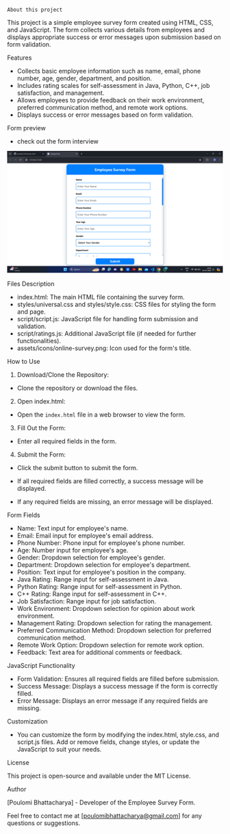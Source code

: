 `About this project`

This project is a simple employee survey form created using HTML, CSS, and JavaScript. The form collects various details from employees and displays appropriate success or error messages upon submission based on form validation.


Features

- Collects basic employee information such as name, email, phone number, age, gender, department, and position.
- Includes rating scales for self-assessment in Java, Python, C++, job satisfaction, and management.
- Allows employees to provide feedback on their work environment, preferred communication method, and remote work options.
- Displays success or error messages based on form validation.


Form preview

- check out the form interview

![](/assets/images/formpreview.png)

Files Description

- index.html: The main HTML file containing the survey form.
- styles/universal.css and styles/style.css: CSS files for styling the form and page.
- script/script.js: JavaScript file for handling form submission and validation.
- script/ratings.js: Additional JavaScript file (if needed for further functionalities).
- assets/icons/online-survey.png: Icon used for the form's title.


How to Use

1. Download/Clone the Repository:

- Clone the repository or download the files.

2. Open index.html:

- Open the `index.html` file in a web browser to view the form.

3. Fill Out the Form:

- Enter all required fields in the form.

4. Submit the Form:

- Click the submit button to submit the form.

- If all required fields are filled correctly, a success message will be displayed.

- If any required fields are missing, an error message will be displayed.

Form Fields

- Name: Text input for employee's name.
- Email: Email input for employee's email address.
- Phone Number: Phone input for employee's phone number.
- Age: Number input for employee's age.
- Gender: Dropdown selection for employee's gender.
- Department: Dropdown selection for employee's department.
- Position: Text input for employee's position in the company.
- Java Rating: Range input for self-assessment in Java.
- Python Rating: Range input for self-assessment in Python.
- C++ Rating: Range input for self-assessment in C++.
- Job Satisfaction: Range input for job satisfaction.
- Work Environment: Dropdown selection for opinion about work environment.
- Management Rating: Dropdown selection for rating the management.
- Preferred Communication Method: Dropdown selection for preferred communication method.
- Remote Work Option: Dropdown selection for remote work option.
- Feedback: Text area for additional comments or feedback.


JavaScript Functionality

- Form Validation: Ensures all required fields are filled before submission.
- Success Message: Displays a success message if the form is correctly filled.
- Error Message: Displays an error message if any required fields are missing.


Customization

- You can customize the form by modifying the index.html, style.css, and script.js files. Add or remove fields, change styles, or update the JavaScript to suit your needs.

License

This project is open-source and available under the MIT License.

Author

[Poulomi Bhattacharya] - Developer of the Employee Survey Form.

Feel free to contact me at [poulomibhattacharya@gmail.com] for any questions or suggestions.








